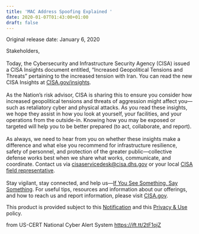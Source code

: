 ```yaml
---
title: 'MAC Address Spoofing Explained '
date: 2020-01-07T01:43:00+01:00
draft: false
---
```


Original release date: January 6, 2020  

Stakeholders,  
   
Today, the Cybersecurity and Infrastructure Security Agency (CISA) issued a CISA Insights document entitled, “Increased Geopolitical Tensions and Threats” pertaining to the increased tension with Iran. You can read the new CISA Insights at [CISA.gov/insights](https://www.cisa.gov/insights).  
   
As the Nation’s risk advisor, CISA is sharing this to ensure you consider how increased geopolitical tensions and threats of aggression might affect you—such as retaliatory cyber and physical attacks. As you read these insights, we hope they assist in how you look at yourself, your facilities, and your operations from the outside-in. Knowing how you may be exposed or targeted will help you to be better prepared (to act, collaborate, and report).  
   
As always, we need to hear from you on whether these insights make a difference and what else you recommend for infrastructure resilience, safety of personnel, and protection of the greater public—collective defense works best when we share what works, communicate, and coordinate. Contact us via [cisaservicedesk@cisa.dhs.gov](https://www.us-cert.govmailto:cisaservicedesk@cisa.dhs.gov) or your local [CISA field representative](https://www.dhs.gov/cisa/cisa-regional-offices).  
   
Stay vigilant, stay connected, and help us—[If You See Something, Say Something](https://www.dhs.gov/see-something-say-something). For useful tips, resources and information about our offerings, and how to reach us and report information, please visit [CISA.gov](https://www.cisa.gov/).

This product is provided subject to this [Notification](https://www.us-cert.gov/privacy/notification) and this [Privacy & Use](https://www.dhs.gov/privacy-policy) policy.

  
  
from US-CERT National Cyber Alert System https://ift.tt/2tF1ojZ